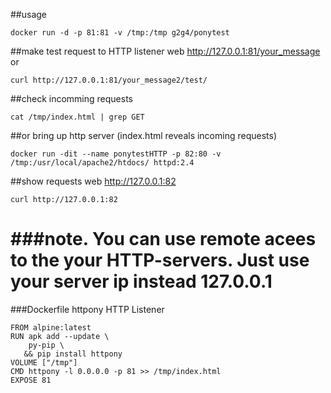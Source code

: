 ##usage 
```
docker run -d -p 81:81 -v /tmp:/tmp g2g4/ponytest 
```
##make test request to HTTP listener
web http://127.0.0.1:81/your_message
or
``` 
curl http://127.0.0.1:81/your_message2/test/
```
##check incomming requests
```
cat /tmp/index.html | grep GET
```
##or bring up http server (index.html reveals incoming requests)
```
docker run -dit --name ponytestHTTP -p 82:80 -v /tmp:/usr/local/apache2/htdocs/ httpd:2.4
```
##show requests
web http://127.0.0.1:82
```
curl http://127.0.0.1:82
```
###note. You can use remote acees to the your HTTP-servers. Just use your server ip instead 127.0.0.1
====================================
###Dockerfile httpony HTTP Listener
```
FROM alpine:latest
RUN apk add --update \
    py-pip \
   && pip install httpony
VOLUME ["/tmp"]
CMD httpony -l 0.0.0.0 -p 81 >> /tmp/index.html
EXPOSE 81
```
